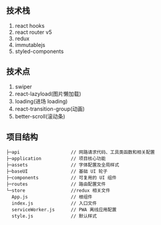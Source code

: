 ## 技术栈

1. react hooks
2. react router v5
3. redux
4. immutablejs
5. styled-components

## 技术点

1. swiper
2. react-lazyload(图片懒加载)
3. loading(进场 loading)
4. react-transition-group(动画)
5. better-scroll(滚动条)

## 项目结构

```
├─api                   // 网路请求代码、工具类函数和相关配置
├─application           // 项目核心功能
├─assets                // 字体配置及全局样式
├─baseUI                // 基础 UI 轮子
├─components            // 可复用的 UI 组件
├─routes                // 路由配置文件
└─store                 //redux 相关文件
  App.js                // 根组件
  index.js              // 入口文件
  serviceWorker.js      // PWA 离线应用配置
  style.js              // 默认样式
```
